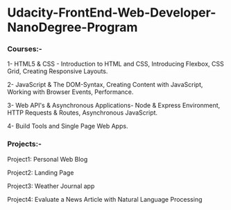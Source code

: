 # Udacity-FrontEnd-Web-Developer-NanoDegree-Program

### Courses:-

1- HTML5 & CSS - Introduction to HTML and CSS, Introducing Flexbox, CSS Grid, Creating Responsive Layouts.

2- JavaScript & The DOM-Syntax, Creating Content with JavaScript, Working with Browser Events, Performance.

3- Web API's & Asynchronous Applications- Node & Express Environment, HTTP Requests & Routes, Asynchronous JavaScript.

4- Build Tools and Single Page Web Apps.


### Projects:-

Project1: Personal Web Blog

Project2: Landing Page

Project3: Weather Journal app

Project4: Evaluate a News Article with Natural Language Processing
